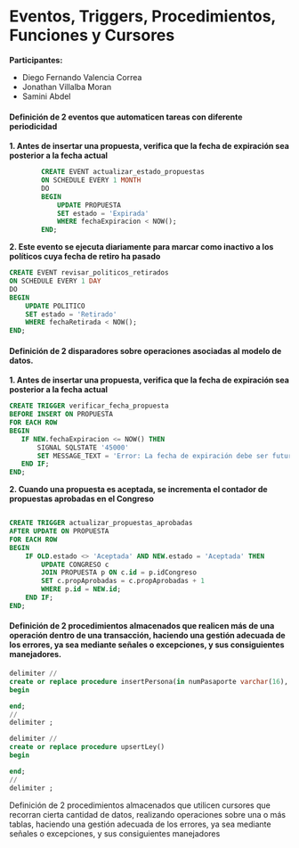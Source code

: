 # Eventos, Triggers, Procedimientos, Funciones y Cursores

**Participantes:**

- Diego Fernando Valencia Correa
- Jonathan Villalba Moran
- Samini Abdel

#### Definición de 2 eventos que automaticen tareas con diferente periodicidad

**1. Antes de insertar una propuesta, verifica que la fecha de expiración sea posterior a la fecha actual**

``` sql
        CREATE EVENT actualizar_estado_propuestas
        ON SCHEDULE EVERY 1 MONTH
        DO
        BEGIN
            UPDATE PROPUESTA
            SET estado = 'Expirada'
            WHERE fechaExpiracion < NOW();
        END;
```
**2. Este evento se ejecuta diariamente para marcar como inactivo a los políticos cuya fecha de retiro ha pasado**

``` sql
CREATE EVENT revisar_politicos_retirados
ON SCHEDULE EVERY 1 DAY
DO
BEGIN
    UPDATE POLITICO
    SET estado = 'Retirado'
    WHERE fechaRetirada < NOW();
END;

```
#### Definición de 2 disparadores sobre operaciones asociadas al modelo de datos.

 **1. Antes de insertar una propuesta, verifica que la fecha de expiración sea posterior a la fecha actual**

 ``` sql
CREATE TRIGGER verificar_fecha_propuesta
BEFORE INSERT ON PROPUESTA
FOR EACH ROW
BEGIN
    IF NEW.fechaExpiracion <= NOW() THEN
        SIGNAL SQLSTATE '45000'
        SET MESSAGE_TEXT = 'Error: La fecha de expiración debe ser futura.';
    END IF;
END;
```

**2. Cuando una propuesta es aceptada, se incrementa el contador de propuestas aprobadas en el Congreso**

``` sql

CREATE TRIGGER actualizar_propuestas_aprobadas
AFTER UPDATE ON PROPUESTA
FOR EACH ROW
BEGIN
    IF OLD.estado <> 'Aceptada' AND NEW.estado = 'Aceptada' THEN
        UPDATE CONGRESO c
        JOIN PROPUESTA p ON c.id = p.idCongreso
        SET c.propAprobadas = c.propAprobadas + 1
        WHERE p.id = NEW.id;
    END IF;
END;
```


#### Definición de 2 procedimientos almacenados que realicen más de una operación dentro de una transacción, haciendo una gestión adecuada de los errores, ya sea mediante señales o excepciones, y sus consiguientes manejadores.

``` sql
delimiter //
create or replace procedure insertPersona(in numPasaporte varchar(16), in _nombre varchar(32), in _primerApellido varchar(32), in _segundoApellido varchar(32), in _fnac date, in _sexo char(1), in _paisNacimiento int unsigned, in _ciudadanoPolitico int)
begin

end;
//
delimiter ;

```

``` sql
delimiter //
create or replace procedure upsertLey()
begin

end;
//
delimiter ;

```

Definición de 2 procedimientos almacenados que utilicen cursores que recorran cierta cantidad de datos, realizando operaciones sobre una o más tablas, haciendo una gestión adecuada de los errores, ya sea mediante señales o excepciones, y sus consiguientes manejadores